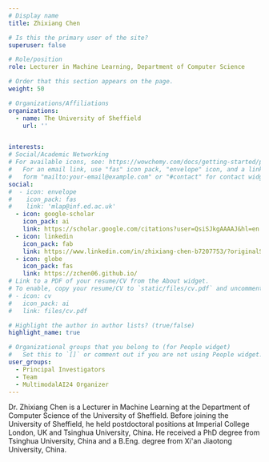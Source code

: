 ```yaml
---
# Display name
title: Zhixiang Chen

# Is this the primary user of the site?
superuser: false

# Role/position
role: Lecturer in Machine Learning, Department of Computer Science

# Order that this section appears on the page.
weight: 50

# Organizations/Affiliations
organizations:
  - name: The University of Sheffield
    url: '' 


interests:
# Social/Academic Networking
# For available icons, see: https://wowchemy.com/docs/getting-started/page-builder/#icons
#   For an email link, use "fas" icon pack, "envelope" icon, and a link in the
#   form "mailto:your-email@example.com" or "#contact" for contact widget.
social:
#  - icon: envelope
#    icon_pack: fas
#    link: 'mlap@inf.ed.ac.uk'
  - icon: google-scholar
    icon_pack: ai
    link: https://scholar.google.com/citations?user=QsiSJkgAAAAJ&hl=en
  - icon: linkedin
    icon_pack: fab
    link: https://www.linkedin.com/in/zhixiang-chen-b7207753/?originalSubdomain=cn
  - icon: globe
    icon_pack: fas
    link: https://zchen06.github.io/
# Link to a PDF of your resume/CV from the About widget.
# To enable, copy your resume/CV to `static/files/cv.pdf` and uncomment the lines below.
# - icon: cv
#   icon_pack: ai
#   link: files/cv.pdf

# Highlight the author in author lists? (true/false)
highlight_name: true

# Organizational groups that you belong to (for People widget)
#   Set this to `[]` or comment out if you are not using People widget.
user_groups:
  - Principal Investigators
  - Team
  - MultimodalAI24 Organizer
---
```

Dr. Zhixiang Chen is a Lecturer in Machine Learning at the Department of Computer Science of the University of Sheffield. Before joining the University of Sheffield, he held postdoctoral positions at Imperial College London, UK and Tsinghua University, China. He received a PhD degree from Tsinghua University, China and a B.Eng. degree from Xi'an Jiaotong University, China.

